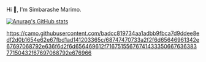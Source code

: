 Hi 👋, I'm Simbarashe Marimo.

[![Anurag's GitHub stats](https://github-readme-stats.vercel.app/api?username=LinuxElder)](https://github.com/anuraghazra/github-readme-stats) 

https://camo.githubusercontent.com/badcc819734aa1adbb9fbca7d9ddee8edf2d0b1654e62e67fbd1ad141203365c/68747470733a2f2f6d65646961342e67697068792e636f6d2f6d656469612f7167515567674143335066763638377150432f67697068792e676966

